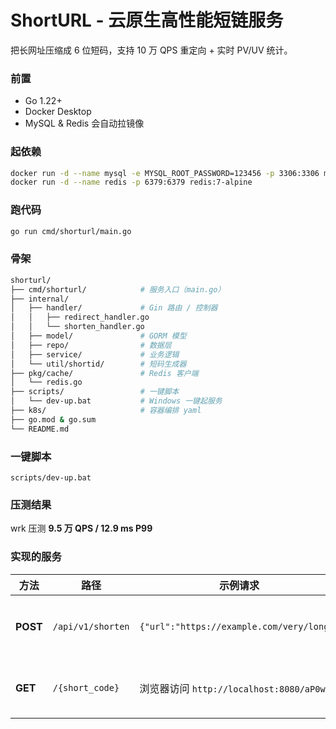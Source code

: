 # ShortURL - 云原生高性能短链服务

把长网址压缩成 6 位短码，支持 10 万 QPS 重定向 + 实时 PV/UV 统计。

### 前置
- Go 1.22+
- Docker Desktop
- MySQL & Redis 会自动拉镜像

### 起依赖
```bash
docker run -d --name mysql -e MYSQL_ROOT_PASSWORD=123456 -p 3306:3306 mysql:8
docker run -d --name redis -p 6379:6379 redis:7-alpine
```

### 跑代码

```bash
go run cmd/shorturl/main.go 
```

### 骨架

```bash
shorturl/
├── cmd/shorturl/            # 服务入口（main.go）
├── internal/
│   ├── handler/             # Gin 路由 / 控制器
│   │   ├── redirect_handler.go
│   │   └── shorten_handler.go
│   ├── model/               # GORM 模型
│   ├── repo/                # 数据层
│   ├── service/             # 业务逻辑
│   └── util/shortid/        # 短码生成器
├── pkg/cache/               # Redis 客户端
│   └── redis.go
├── scripts/                 # 一键脚本
│   └── dev-up.bat           # Windows 一键起服务
├── k8s/                     # 容器编排 yaml
├── go.mod & go.sum
└── README.md
```

### 一键脚本 

`scripts/dev-up.bat`

### 压测结果

wrk 压测 **9.5 万 QPS / 12.9 ms P99**



### 实现的服务

| 方法     | 路径              | 示例请求                                  | 示例响应                  | 说明              |
| -------- | ----------------- | ----------------------------------------- | ------------------------- | ----------------- |
| **POST** | `/api/v1/shorten` | `{"url":"https://example.com/very/long"}` | `{"short_code":"aP0w9j"}` | 创建短链（幂等）  |
| **GET**  | `/{short_code}`   | 浏览器访问 `http://localhost:8080/aP0w9j` | 302 → 原长网址            | 跳转 + Redis 缓存 |